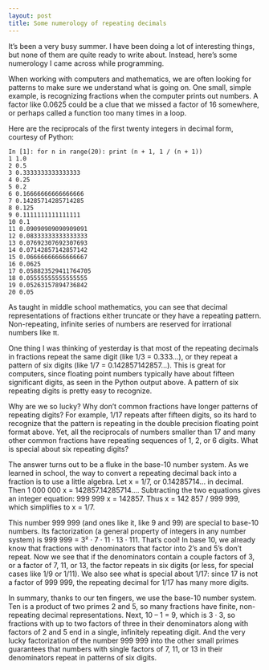 ```yaml
---
layout: post
title: Some numerology of repeating decimals
---
```


It’s been a very busy summer. I have been doing a lot of interesting things, but
none of them are quite ready to write about. Instead, here’s some numerology I
came across while programming.

When working with computers and mathematics, we are often looking for patterns
to make sure we understand what is going on. One small, simple example, is
recognizing fractions when the computer prints out numbers. A factor like 0.0625
could be a clue that we missed a factor of 16 somewhere, or perhaps called a
function too many times in a loop.

Here are the reciprocals of the first twenty integers in decimal form, courtesy
of Python:

~~~
In [1]: for n in range(20): print (n + 1, 1 / (n + 1))
1 1.0
2 0.5
3 0.3333333333333333
4 0.25
5 0.2
6 0.16666666666666666
7 0.14285714285714285
8 0.125
9 0.1111111111111111
10 0.1
11 0.09090909090909091
12 0.08333333333333333
13 0.07692307692307693
14 0.07142857142857142
15 0.06666666666666667
16 0.0625
17 0.058823529411764705
18 0.05555555555555555
19 0.05263157894736842
20 0.05
~~~

As taught in middle school mathematics, you can see that decimal representations
of fractions either truncate or they have a repeating pattern. Non-repeating,
infinite series of numbers are reserved for irrational numbers like π.

One thing I was thinking of yesterday is that most of the repeating decimals in
fractions repeat the same digit (like 1/3 = 0.333…), or they repeat a pattern of
six digits (like 1/7 = 0.142857142857…). This is great for computers, since
floating point numbers typically have about fifteen significant digits, as seen
in the Python output above. A pattern of six repeating digits is pretty easy to
recognize.

Why are we so lucky? Why don’t common fractions have longer patterns of
repeating digits? For example, 1/17 repeats after fifteen digits, so its hard to
recognize that the pattern is repeating in the double precision floating point
format above. Yet, all the reciprocals of numbers smaller than 17 and many other
common fractions have repeating sequences of 1, 2, or 6 digits. What is special
about six repeating digits?

The answer turns out to be a fluke in the base-10 number system. As we learned
in school, the way to convert a repeating decimal back into a fraction is to use
a little algebra. Let x = 1/7, or 0.14285714… in decimal. Then 1 000 000  x =
142857.14285714…. Subtracting the two equations gives an integer equation: 999
999 x = 142857. Thus x = 142 857 / 999 999, which simplifies to x = 1/7.

This number 999 999 (and ones like it, like 9 and 99) are special to base-10
numbers. Its factorization (a general property of integers in any number system)
is 999 999 = 3² · 7 · 11 · 13 · 111. That’s cool! In base 10, we already know
that fractions with denominators that factor into 2’s and 5’s don’t repeat. Now
we see that if the denominators contain a couple factors of 3, or a factor of 7,
11, or 13, the factor repeats in six digits (or less, for special cases like 1/9
or 1/11). We also see what is special about 1/17: since 17 is not a factor of
999 999, the repeating decimal for 1/17 has many more digits.

In summary, thanks to our ten fingers, we use the base-10 number system. Ten is
a product of two primes 2 and 5, so many fractions have finite, non-repeating
decimal representations. Next, 10 – 1 = 9, which is 3 · 3, so fractions with up
to two factors of three in their denominators along with factors of 2 and 5 end
in a single, infinitely repeating digit. And the very lucky factorization of the
number 999 999  into the other small primes guarantees that numbers with single
factors of 7, 11, or 13 in their denominators repeat in patterns of six digits.
